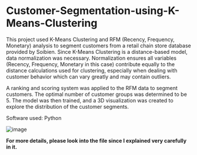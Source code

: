 # Customer-Segmentation-using-K-Means-Clustering
This project used K-Means Clustering and RFM (Recency, Frequency, Monetary) analysis to segment customers from a retail chain store database provided by Soibien. Since K-Means Clustering is a distance-based model, data normalization was necessary. Normalization ensures all variables (Recency, Frequency, Monetary in this case) contribute equally to the distance calculations used for clustering, especially when dealing with customer behavior which can vary greatly and may contain outliers.

A ranking and scoring system was applied to the RFM data to segment customers. The optimal number of customer groups was determined to be 5. The model was then trained, and a 3D visualization was created to explore the distribution of the customer segments.

Software used: Python

![image](https://www.segmentify.com/wp-content/uploads/2021/08/Top-Customer-Segmentation-Examples-every-Marketer-Needs-to-Know.png)

**For more details, please look into the file since I explained very carefully in it.**
